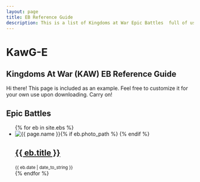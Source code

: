 ```yaml
---
layout: page
title: EB Reference Guide
description: This is a list of Kingdoms at War Epic Battles  full of usefule tips and instructions on how to beat them.
---
```

# KawG-E
## Kingdoms At War (KAW) EB Reference Guide

<p class="message">
    Hi there! This page is included as an example. Feel free to customize it for your own use upon downloading. Carry on!
</p>

<div class="related">
    <h2>Epic Battles</h2>
    <ul class="related-posts">
        {% for eb in site.ebs %}
        <li>
        {% if eb.photo_path %}
        <img src="{{ eb.photo_path }}" alt="{{ page.name }}" style="float:left">
        {% endif %}
            <h2 style="float:left">
                <a href="{{ site.baseurl }}{{ eb.url }}">
                  {{ eb.title }}
                  </a>
            </h2>
            <br style="clear:both" />
       <small>{{ eb.date | date_to_string }}</small>
        </li>
        {% endfor %}
    </ul>
</div>
